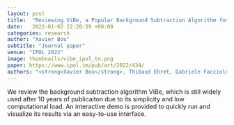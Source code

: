 ```yaml
---
layout: post
title:  "Reviewing ViBe, a Popular Background Subtraction Algorithm for Real-Time Applications"
date:   2022-01-02 22:20:59 +00:00
categories: research
author: "Xavier Bou"
subtitle: "Journal paper"
venue: "IPOL 2022"
image: thumbnails/vibe_ipol_tn.png
paper: https://www.ipol.im/pub/art/2022/434/
authors: "<strong>Xavier Bou</strong>, Thibaud Ehret, Gabriele Facciolo, Jean-Michel Morel, Rafael Grompone von Gioi"
---
```

We review the background subtraction algorithm ViBe, which is still widely used after 10 years of publicaiton due to its simplicity and low computational load. An interactive demo is provided to quickly run and visualize its results via an easy-to-use interface.